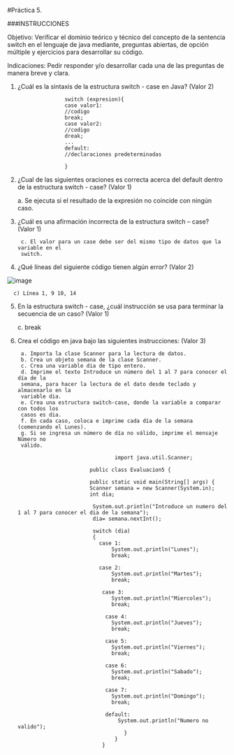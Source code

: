 #Práctica 5.

###INSTRUCCIONES

Objetivo: Verificar el dominio teórico y técnico del concepto de la sentencia switch
en el lenguaje de java mediante, preguntas abiertas, de opción múltiple y ejercicios para
desarrollar su código.

Indicaciones: Pedir responder y/o desarrollar cada una de las preguntas de manera
breve y clara.

1. ¿Cuál es la sintaxis de la estructura switch - case en Java? (Valor 2)

                      switch (expresion){
                      case valor1:
                      //codigo
                      break;
                      case valor2:
                      //codigo
                      dreak;
                      ...
                      default:
                      //declaraciones predeterminadas

                      }

2. ¿Cual de las siguientes oraciones es correcta acerca del default dentro de la
estructura switch - case? (Valor 1)

      a. Se ejecuta si el resultado de la expresión no coincide con ningún caso.
     
      
3. ¿Cuál es una afirmación incorrecta de la estructura switch – case? (Valor 1)

       
        c. El valor para un case debe ser del mismo tipo de datos que la variable en el
        switch.
        
4. ¿Qué líneas del siguiente código tienen algún error? (Valor 2)

![image](https://user-images.githubusercontent.com/91554777/176980099-2bf4ede3-0c22-49af-9bc5-0d2f09f81976.png)

      
      c) Línea 1, 9 10, 14
      
 5. En la estructura switch - case, ¿cuál instrucción se usa para terminar la secuencia
de un caso? (Valor 1)

      
      c. break
     
      
6. Crea el código en java bajo las siguientes instrucciones: (Valor 3)

        a. Importa la clase Scanner para la lectura de datos.
        b. Crea un objeto semana de la clase Scanner.
        c. Crea una variable dia de tipo entero.
        d. Imprime el texto Introduce un número del 1 al 7 para conocer el día de la
        semana, para hacer la lectura de el dato desde teclado y almacenarlo en la
        variable dia.
        e. Crea una estructura switch-case, donde la variable a comparar con todos los
        casos es dia.
        f. En cada caso, coloca e imprime cada día de la semana (comenzando el Lunes).
        g. Si se ingresa un número de día no válido, imprime el mensaje Número no
        válido.
        
                                      import java.util.Scanner;

                              public class Evaluacion5 {

                              public static void main(String[] args) {
                              Scanner semana = new Scanner(System.in);
                              int dia;

                               System.out.println("Introduce un numero del 1 al 7 para conocer el dia de la semana");
                               dia= semana.nextInt();

                               switch (dia)
                               {
                                 case 1:
                                     System.out.println("Lunes");
                                     break;

                                 case 2:
                                     System.out.println("Martes");
                                     break;

                                  case 3:
                                     System.out.println("Miercoles");
                                     break;

                                   case 4:
                                     System.out.println("Jueves");
                                     break;

                                   case 5:
                                     System.out.println("Viernes");
                                     break;

                                   case 6:
                                     System.out.println("Sabado");
                                     break;

                                   case 7:
                                     System.out.println("Domingo");
                                     break;

                                   default:
                                       System.out.println("Numero no valido");
                                         }
                                      }
                                  }
